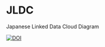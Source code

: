 # JLDC
Japanese Linked Data Cloud Diagram

[![DOI](https://zenodo.org/badge/92792288.svg)](https://zenodo.org/badge/latestdoi/92792288)
